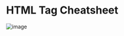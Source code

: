 # HTML Tag Cheatsheet

![image](https://github.com/maddielingad/CheatSheet/assets/96184579/84ec643f-fc04-4fe9-854e-4a0a0a6ae861)



